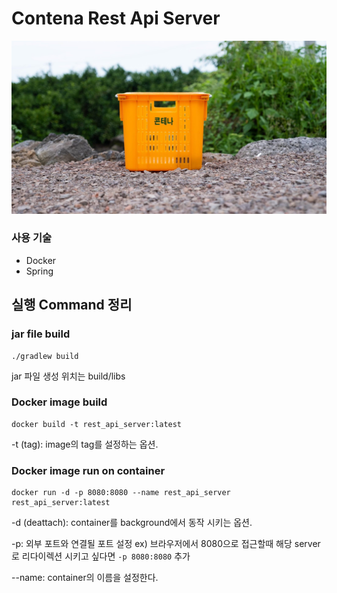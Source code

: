 # Contena Rest Api Server

![contena-image](../assets/img/contena-image.jpg)

### 사용 기술
* Docker
* Spring

## 실행 Command 정리

### jar file build
```
./gradlew build
```
jar 파일 생성 위치는 build/libs


### Docker image build
```
docker build -t rest_api_server:latest
```
-t (tag): image의 tag를 설정하는 옵션.


### Docker image run on container
```
docker run -d -p 8080:8080 --name rest_api_server rest_api_server:latest
```
-d (deattach): container를 background에서 동작 시키는 옵션.

-p: 외부 포트와 연결될 포트 설정
    ex) 브라우저에서 8080으로 접근할때 해당 server로 리다이렉션 시키고 싶다면  `-p 8080:8080` 추가

--name: container의 이름을 설정한다.